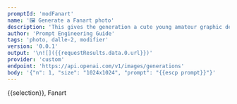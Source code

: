 ```yaml
---
promptId: 'modFanart'
name: '🖼️ Generate a Fanart photo'
description: 'This gives the generation a cute young amateur graphic design feel, adding hearts to the image and so on.'
author: 'Prompt Engineering Guide'
tags: 'photo, dalle-2, modifier'
version: '0.0.1'
output: '\n![]({{requestResults.data.0.url}})'
provider: 'custom'
endpoint: 'https://api.openai.com/v1/images/generations'
body: '{"n": 1, "size": "1024x1024", "prompt": "{{escp prompt}}"}'
---
```

{{selection}}, Fanart